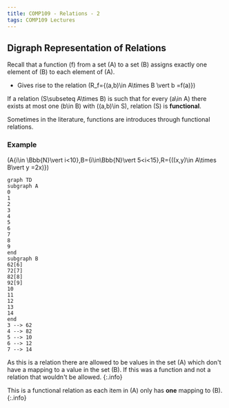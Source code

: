 ```yaml
---
title: COMP109 - Relations - 2
tags: COMP109 Lectures
---
```

## Digraph Representation of Relations

Recall that a function \(f\) from a set \(A\) to a set \(B\) assigns exactly one element of \(B\) to each element of \(A\).

* Gives rise to the relation \(R_f=\{(a,b)\in A\times B \vert b =f(a)\}\)

If a relation \(S\subseteq A\times B\) is such that for every \(a\in A\) there exists at most one \(b\in B\) with \((a,b)\in S\), relation \(S\) is **functional**.

Sometimes in the literature, functions are introduces through functional relations.

### Example
\(A\{i\in \Bbb{N}\vert i<10\},B=\{i\in\Bbb{N}\vert 5<i<15\},R=\{((x,y)\in A\times B\vert y =2x)\}\)

```mermaid
graph TD
subgraph A
0
1
2
3
4
5
6
7
8
9
end
subgraph B
62[6]
72[7]
82[8]
92[9]
10
11
12
13
14
end
3 --> 62
4 --> 82
5 --> 10
6 --> 12
7 --> 14

```

As this is a relation there are allowed to be values in the set \(A\) which don't have a mapping to a value in the set \(B\). If this was a function and not a relation that wouldn't be allowed.
{:.info}

This is a functional relation as each item in  \(A\) only has **one** mapping to \(B\).
{:.info}
